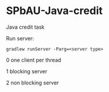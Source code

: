 # SPbAU-Java-credit
Java credit task

Run server:

```
gradlew runServer -Parg=<server type>
```

0 one client per thread

1 blocking server

2 non blocking server
